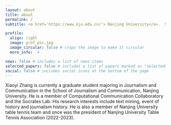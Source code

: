 ```yaml
---
layout: about
title: about
permalink: /
subtitle: <a href='https://www.nju.edu.cn/'> Nanjing University</a>.  522024110074@smail.nju.edu.cn

profile:
  align: right
  image: prof_pic.jpg
  image_circular: false # crops the image to make it circular
  more_info:  >

news: false # includes a list of news items
selected_papers: false # includes a list of papers marked as "selected={true}"
social: false # includes social icons at the bottom of the page
---
```


Xiaoyi Zhang is currently a graduate student majoring in Journalism and Communication in the School of Journalism and Communication, Nanjing University. He is a member of Computational Communication Collaboratory and the Socrates Lab. His research interests include text mining, event of history and journalism history. He is also a member of Nanjing University table tennis team and once was the president of Nanjing University Table Tennis Association (2022-2023).


